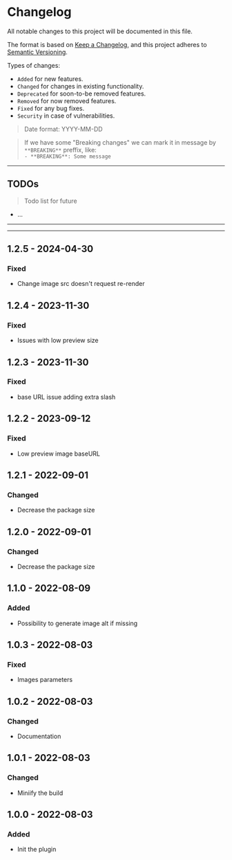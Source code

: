 # Changelog
All notable changes to this project will be documented in this file.

The format is based on [Keep a Changelog](https://keepachangelog.com/en/1.0.0/),
and this project adheres to [Semantic Versioning](https://semver.org/spec/v2.0.0.html).

Types of changes:
- `Added` for new features.
- `Changed` for changes in existing functionality.
- `Deprecated` for soon-to-be removed features.
- `Removed` for now removed features.
- `Fixed` for any bug fixes.
- `Security` in case of vulnerabilities.

> Date format: YYYY-MM-DD

> If we have some "Breaking changes" we can mark it in message by `**BREAKING**` preffix, like:  
> `- **BREAKING**: Some message`

-------------

## TODOs
> Todo list for future

- ...

-------------

-------------
## 1.2.5 - 2024-04-30
### Fixed
- Change image src doesn't request re-render

## 1.2.4 - 2023-11-30
### Fixed
- Issues with low preview size

## 1.2.3 - 2023-11-30
### Fixed
- base URL issue adding extra slash

## 1.2.2 - 2023-09-12
### Fixed
- Low preview image baseURL

## 1.2.1 - 2022-09-01
### Changed
- Decrease the package size

## 1.2.0 - 2022-09-01
### Changed
- Decrease the package size

## 1.1.0 - 2022-08-09
### Added
- Possibility to generate image alt if missing

## 1.0.3 - 2022-08-03
### Fixed
- Images parameters

## 1.0.2 - 2022-08-03
### Changed
- Documentation
## 1.0.1 - 2022-08-03
### Changed
- Miniify the build

## 1.0.0 - 2022-08-03
### Added
- Init the plugin